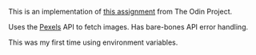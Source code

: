 This is an implementation of [this assignment](https://www.theodinproject.com/lessons/node-path-react-new-memory-card) from The Odin Project.

Uses the [Pexels](https://pexels.com) API to fetch images. Has bare-bones API error handling.

This was my first time using environment variables.
